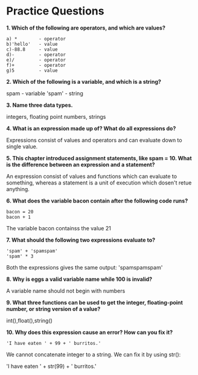 # Practice Questions

**1. Which of the following are operators, and which are values?**

	a) * 		- operator
	b)'hello'   - value
	c)-88.8  	- value
	d)-      	- operator
	e)/     	- operator
	f)+			- operator
	g)5	 		- value


**2. Which of the following is a variable, and which is a string?**

 spam		- variable
'spam'		- string


**3. Name three data types.**

   integers, floating point numbers, strings



**4. What is an expression made up of? What do all expressions do?**

   Expressions consist of values and operators and can evaluate down to single value.



**5. This chapter introduced assignment statements, like spam = 10. What is the difference between
  an expression and a statement?**

  An expression consist of values and functions which can evaluate to something, whereas 
  a statement is a unit of execution which dosen't retue anything.



**6. What does the variable bacon contain after the following code runs?**
	
	bacon = 20
	bacon + 1

   The variable bacon containss the value 21



**7. What should the following two expressions evaluate to?**

    'spam' + 'spamspam'
    'spam' * 3

   Both the expressions gives the same output:
   'spamspamspam'


**8. Why is eggs a valid variable name while 100 is invalid?**

   A variable name should not begin with numbers


**9. What three functions can be used to get the integer, floating-point number, or string version of a value?**
	
   int(),float(),string()


**10. Why does this expression cause an error? How can you fix it?**

    'I have eaten ' + 99 + ' burritos.'

   We cannot concatenate integer to a string.
   We can fix it by using str():

   'I have eaten ' + str(99) + ' burritos.'